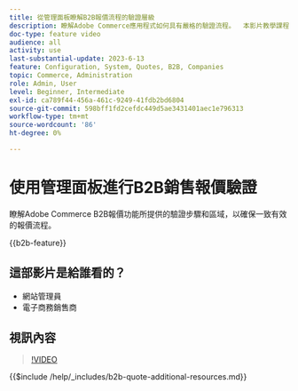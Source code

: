 ```yaml
---
title: 從管理面板瞭解B2B報價流程的驗證層級
description: 瞭解Adobe Commerce應用程式如何具有嚴格的驗證流程。  本影片教學課程示範Adobe Commerce管理員面板的驗證程式，以確保引述程式有效且一致
doc-type: feature video
audience: all
activity: use
last-substantial-update: 2023-6-13
feature: Configuration, System, Quotes, B2B, Companies
topic: Commerce, Administration
role: Admin, User
level: Beginner, Intermediate
exl-id: ca789f44-456a-461c-9249-41fdb2bd6804
source-git-commit: 598bff1fd2cefdc449d5ae3431401aec1e796313
workflow-type: tm+mt
source-wordcount: '86'
ht-degree: 0%

---
```


# 使用管理面板進行B2B銷售報價驗證

瞭解Adobe Commerce B2B報價功能所提供的驗證步驟和區域，以確保一致有效的報價流程。

{{b2b-feature}}

## 這部影片是給誰看的？

- 網站管理員
- 電子商務銷售商

## 視訊內容

>[!VIDEO](https://video.tv.adobe.com/v/3420413?learn=on)

{{$include /help/_includes/b2b-quote-additional-resources.md}}

